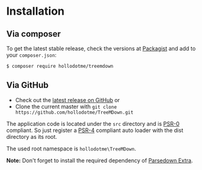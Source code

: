 # Installation

## Via composer

To get the latest stable release, check the versions at [Packagist](http://packagist.org/hollodotme/treemdown) and add to your `composer.json`:

```bash
$ composer require hollodotme/treemdown
```

## Via GitHub

 * Check out the [latest release on GitHub](https://github.com/hollodotme/TreeMDown/releases/latest) or
 * Clone the current master with `git clone https://github.com/hollodotme/TreeMDown.git`

The application code is located under the `src` directory and is [PSR-0](http://www.php-fig.org/psr/psr-0) compliant.
So just register a [PSR-4](http://www.php-fig.org/psr/psr-4) compliant auto loader with the dist directory as its root.

The used root namespace is `hollodotme\TreeMDown`.

**Note:** Don't forget to install the required dependency of [Parsedown Extra](https://github.com/erusev/parsedown-extra).
